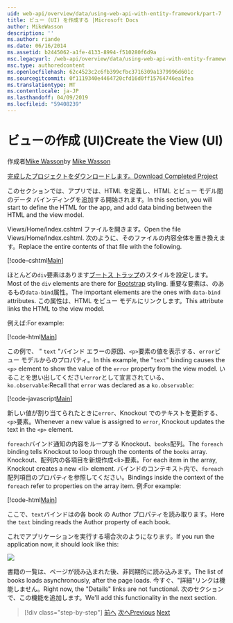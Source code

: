 ```yaml
---
uid: web-api/overview/data/using-web-api-with-entity-framework/part-7
title: ビュー (UI) を作成する |Microsoft Docs
author: MikeWasson
description: ''
ms.author: riande
ms.date: 06/16/2014
ms.assetid: b2445062-a1fe-4133-8994-f510280f6d9a
msc.legacyurl: /web-api/overview/data/using-web-api-with-entity-framework/part-7
msc.type: authoredcontent
ms.openlocfilehash: 62c4523c2c6fb399cfbc3716309a1379996d601c
ms.sourcegitcommit: 0f1119340e4464720cfd16d0ff15764746ea1fea
ms.translationtype: MT
ms.contentlocale: ja-JP
ms.lasthandoff: 04/09/2019
ms.locfileid: "59408239"
---
```

# <a name="create-the-view-ui"></a><span data-ttu-id="17af1-102">ビューの作成 (UI)</span><span class="sxs-lookup"><span data-stu-id="17af1-102">Create the View (UI)</span></span>

<span data-ttu-id="17af1-103">作成者[Mike Wasson](https://github.com/MikeWasson)</span><span class="sxs-lookup"><span data-stu-id="17af1-103">by [Mike Wasson](https://github.com/MikeWasson)</span></span>

[<span data-ttu-id="17af1-104">完成したプロジェクトをダウンロードします。</span><span class="sxs-lookup"><span data-stu-id="17af1-104">Download Completed Project</span></span>](https://github.com/MikeWasson/BookService)

<span data-ttu-id="17af1-105">このセクションでは、アプリでは、HTML を定義し、HTML とビュー モデル間のデータ バインディングを追加する開始されます。</span><span class="sxs-lookup"><span data-stu-id="17af1-105">In this section, you will start to define the HTML for the app, and add data binding between the HTML and the view model.</span></span>

<span data-ttu-id="17af1-106">Views/Home/Index.cshtml ファイルを開きます。</span><span class="sxs-lookup"><span data-stu-id="17af1-106">Open the file Views/Home/Index.cshtml.</span></span> <span data-ttu-id="17af1-107">次のように、そのファイルの内容全体を置き換えます。</span><span class="sxs-lookup"><span data-stu-id="17af1-107">Replace the entire contents of that file with the following.</span></span>

[!code-cshtml[Main](part-7/samples/sample1.cshtml)]

<span data-ttu-id="17af1-108">ほとんどの`div`要素はあります[ブートス トラップ](http://getbootstrap.com/)のスタイルを設定します。</span><span class="sxs-lookup"><span data-stu-id="17af1-108">Most of the `div` elements are there for [Bootstrap](http://getbootstrap.com/) styling.</span></span> <span data-ttu-id="17af1-109">重要な要素は、のあるもの`data-bind`属性。</span><span class="sxs-lookup"><span data-stu-id="17af1-109">The important elements are the ones with `data-bind` attributes.</span></span> <span data-ttu-id="17af1-110">この属性は、HTML をビュー モデルにリンクします。</span><span class="sxs-lookup"><span data-stu-id="17af1-110">This attribute links the HTML to the view model.</span></span>

<span data-ttu-id="17af1-111">例えば:</span><span class="sxs-lookup"><span data-stu-id="17af1-111">For example:</span></span>

[!code-html[Main](part-7/samples/sample2.html)]

<span data-ttu-id="17af1-112">この例で、 &quot; `text` &quot;バインド エラーの原因、`<p>`要素の値を表示する、`error`ビュー モデルからのプロパティ。</span><span class="sxs-lookup"><span data-stu-id="17af1-112">In this example, the &quot;`text`&quot; binding causes the `<p>` element to show the value of the `error` property from the view model.</span></span> <span data-ttu-id="17af1-113">いることを思い出してください`error`として宣言されている、 `ko.observable`:</span><span class="sxs-lookup"><span data-stu-id="17af1-113">Recall that `error` was declared as a `ko.observable`:</span></span>

[!code-javascript[Main](part-7/samples/sample3.js)]

<span data-ttu-id="17af1-114">新しい値が割り当てられたときに`error`、Knockout でのテキストを更新する、`<p>`要素。</span><span class="sxs-lookup"><span data-stu-id="17af1-114">Whenever a new value is assigned to `error`, Knockout updates the text in the `<p>` element.</span></span>

<span data-ttu-id="17af1-115">`foreach`バインド通知の内容をループする Knockout、`books`配列。</span><span class="sxs-lookup"><span data-stu-id="17af1-115">The `foreach` binding tells Knockout to loop through the contents of the `books` array.</span></span> <span data-ttu-id="17af1-116">Knockout、配列内の各項目を新規作成&lt;li&gt;要素。</span><span class="sxs-lookup"><span data-stu-id="17af1-116">For each item in the array, Knockout creates a new &lt;li&gt; element.</span></span> <span data-ttu-id="17af1-117">バインドのコンテキスト内で、`foreach`配列項目のプロパティを参照してください。</span><span class="sxs-lookup"><span data-stu-id="17af1-117">Bindings inside the context of the `foreach` refer to properties on the array item.</span></span> <span data-ttu-id="17af1-118">例:</span><span class="sxs-lookup"><span data-stu-id="17af1-118">For example:</span></span>

[!code-html[Main](part-7/samples/sample4.html)]

<span data-ttu-id="17af1-119">ここで、`text`バインドはの各 book の Author プロパティを読み取ります。</span><span class="sxs-lookup"><span data-stu-id="17af1-119">Here the `text` binding reads the Author property of each book.</span></span>

<span data-ttu-id="17af1-120">これでアプリケーションを実行する場合次のようになります。</span><span class="sxs-lookup"><span data-stu-id="17af1-120">If you run the application now, it should look like this:</span></span>

![](part-7/_static/image1.png)

<span data-ttu-id="17af1-121">書籍の一覧は、ページが読み込まれた後、非同期的に読み込みます。</span><span class="sxs-lookup"><span data-stu-id="17af1-121">The list of books loads asynchronously, after the page loads.</span></span> <span data-ttu-id="17af1-122">今すぐ、&quot;詳細&quot;リンクは機能しません。</span><span class="sxs-lookup"><span data-stu-id="17af1-122">Right now, the &quot;Details&quot; links are not functional.</span></span> <span data-ttu-id="17af1-123">次のセクションで、この機能を追加します。</span><span class="sxs-lookup"><span data-stu-id="17af1-123">We'll add this functionality in the next section.</span></span>

> [!div class="step-by-step"]
> <span data-ttu-id="17af1-124">[前へ](part-6.md)
> [次へ](part-8.md)</span><span class="sxs-lookup"><span data-stu-id="17af1-124">[Previous](part-6.md)
[Next](part-8.md)</span></span>
